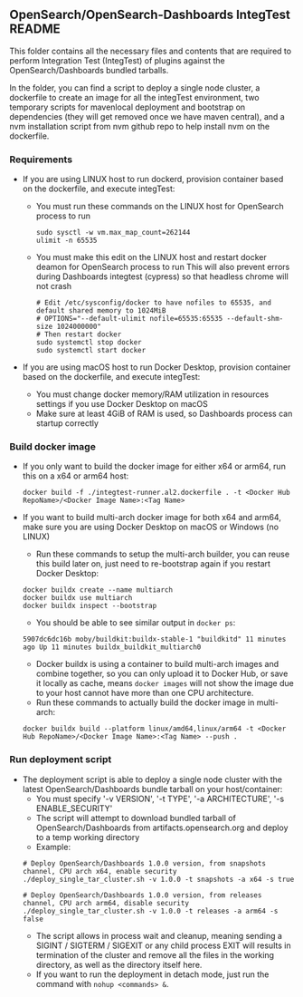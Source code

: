 ## OpenSearch/OpenSearch-Dashboards IntegTest README

This folder contains all the necessary files and contents that are required to perform Integration Test (IntegTest) of plugins against
the OpenSearch/Dashboards bundled tarballs.

In the folder, you can find a script to deploy a single node cluster, a dockerfile to create an image for all the integTest environment,
two temporary scripts for mavenlocal deployment and bootstrap on dependencies (they will get removed once we have maven central), and a
nvm installation script from nvm github repo to help install nvm on the dockerfile.

### Requirements
* If you are using LINUX host to run dockerd, provision container based on the dockerfile, and execute integTest:
  * You must run these commands on the LINUX host for OpenSearch process to run
    ```
    sudo sysctl -w vm.max_map_count=262144
    ulimit -n 65535
    ```

  * You must make this edit on the LINUX host and restart docker deamon for OpenSearch process to run
    This will also prevent errors during Dashboards integtest (cypress) so that headless chrome will not crash
    ```
    # Edit /etc/sysconfig/docker to have nofiles to 65535, and default shared memory to 1024MiB
    # OPTIONS="--default-ulimit nofile=65535:65535 --default-shm-size 1024000000"
    # Then restart docker
    sudo systemctl stop docker
    sudo systemctl start docker
    ```

* If you are using macOS host to run Docker Desktop, provision container based on the dockerfile, and execute integTest:
  * You must change docker memory/RAM utilization in resources settings if you use Docker Desktop on macOS
  * Make sure at least 4GiB of RAM is used, so Dashboards process can startup correctly

### Build docker image
* If you only want to build the docker image for either x64 or arm64, run this on a x64 or arm64 host:
  ```
  docker build -f ./integtest-runner.al2.dockerfile . -t <Docker Hub RepoName>/<Docker Image Name>:<Tag Name>
  ```

* If you want to build multi-arch docker image for both x64 and arm64, make sure you are using Docker Desktop on macOS or Windows (no LINUX)
  * Run these commands to setup the multi-arch builder, you can reuse this build later on, just need to re-bootstrap again if you restart Docker Desktop:
  ```
  docker buildx create --name multiarch
  docker buildx use multiarch
  docker buildx inspect --bootstrap
  ```
  * You should be able to see similar output in `docker ps`:
  ```
  5907dc6dc16b moby/buildkit:buildx-stable-1 "buildkitd" 11 minutes ago Up 11 minutes buildx_buildkit_multiarch0
  ```
  * Docker buildx is using a container to build multi-arch images and combine together, so you can only upload it to Docker Hub,
    or save it locally as cache, means `docker images` will not show the image due to your host cannot have more than one CPU architecture.
  * Run these commands to actually build the docker image in multi-arch:
  ```
  docker buildx build --platform linux/amd64,linux/arm64 -t <Docker Hub RepoName>/<Docker Image Name>:<Tag Name> --push .
  ```

### Run deployment script
* The deployment script is able to deploy a single node cluster with the latest OpenSearch/Dashboards bundle tarball on your host/container:
  * You must specify '-v VERSION', '-t TYPE', '-a ARCHITECTURE', '-s ENABLE_SECURITY'
  * The script will attempt to download bundled tarball of OpenSearch/Dashboards from artifacts.opensearch.org and deploy to a temp working directory
  * Example:
  ```
  # Deploy OpenSearch/Dashboards 1.0.0 version, from snapshots channel, CPU arch x64, enable security
  ./deploy_single_tar_cluster.sh -v 1.0.0 -t snapshots -a x64 -s true

  # Deploy OpenSearch/Dashboards 1.0.0 version, from releases channel, CPU arch arm64, disable security
  ./deploy_single_tar_cluster.sh -v 1.0.0 -t releases -a arm64 -s false
  ```
  * The script allows in process wait and cleanup, meaning sending a SIGINT / SIGTERM / SIGEXIT or any child process EXIT will results in termination of the
    cluster and remove all the files in the working directory, as well as the directory itself here.
  * If you want to run the deployment in detach mode, just run the command with `nohup <commands> &`.


